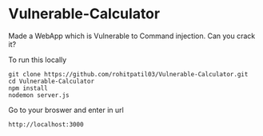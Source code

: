 # Vulnerable-Calculator
Made a WebApp which is Vulnerable to Command injection. Can you crack it?


To run this locally

```
git clone https://github.com/rohitpatil03/Vulnerable-Calculator.git
cd Vulnerable-Calculator
npm install
nodemon server.js
```

Go to your broswer and enter in url
```
http://localhost:3000
```
